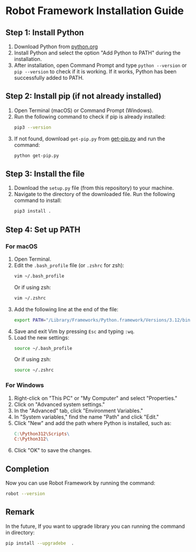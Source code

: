 # Robot Framework Installation Guide

## Step 1: Install Python
1. Download Python from [python.org](https://www.python.org/downloads/)
2. Install Python and select the option "Add Python to PATH" during the installation.
3. After installation, open Command Prompt and type `python --version` or `pip --version` to check if it is working. If it works, Python has been successfully added to PATH.

## Step 2: Install pip (if not already installed)
1. Open Terminal (macOS) or Command Prompt (Windows).
2. Run the following command to check if pip is already installed:
    ```bash
    pip3 --version
    ```
3. If not found, download `get-pip.py` from [get-pip.py](https://bootstrap.pypa.io/get-pip.py) and run the command:
    ```bash
    python get-pip.py
    ```

## Step 3: Install the file
1. Download the `setup.py` file (from this repository) to your machine.
2. Navigate to the directory of the downloaded file. Run the following command to install:
    ```bash
    pip3 install .
    ```

## Step 4: Set up PATH
### For macOS
1. Open Terminal.
2. Edit the `.bash_profile` file (or `.zshrc` for zsh):
    ```bash
    vim ~/.bash_profile
    ```
   Or if using zsh:
    ```bash
    vim ~/.zshrc
    ```
3. Add the following line at the end of the file:
    ```bash
    export PATH="/Library/Frameworks/Python.framework/Versions/3.12/bin:$PATH"
    ```
4. Save and exit Vim by pressing `Esc` and typing `:wq`.
5. Load the new settings:
    ```bash
    source ~/.bash_profile
    ```
   Or if using zsh:
    ```bash
    source ~/.zshrc
    ```

### For Windows
1. Right-click on "This PC" or "My Computer" and select "Properties."
2. Click on "Advanced system settings."
3. In the "Advanced" tab, click "Environment Variables."
4. In "System variables," find the name "Path" and click "Edit."
5. Click "New" and add the path where Python is installed, such as:
    ```makefile
    C:\Python312\Scripts\
    C:\Python312\
    ```
6. Click "OK" to save the changes.

## Completion
Now you can use Robot Framework by running the command:
```bash
robot --version
```

## Remark 
In the future, If you want to upgrade library you can running the command in directory:
```bash
pip install --upgradebe  .
```
